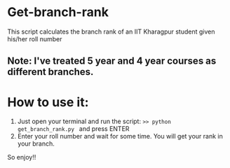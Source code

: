 # Get-branch-rank

This script calculates the branch rank of an IIT Kharagpur student given his/her roll number

## Note: I've treated 5 year and 4 year courses as different branches.

# How to use it:
1. Just open your terminal and run the script:
``>>
    python get_branch_rank.py
``
and press ENTER
2. Enter your roll number and wait for some time. You will get your rank in your branch.

So enjoy!!
